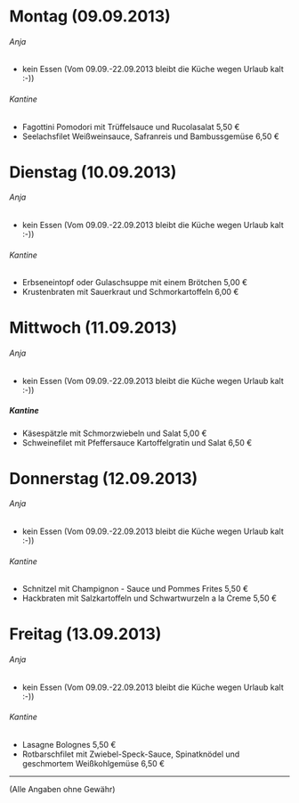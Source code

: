 # Montag (09.09.2013)
###### Anja
* kein Essen (Vom 09.09.-22.09.2013 bleibt die Küche wegen Urlaub kalt :-))

###### Kantine
* Fagottini Pomodori mit Trüffelsauce und Rucolasalat	5,50 €
* Seelachsfilet Weißweinsauce, Safranreis und Bambussgemüse	6,50 €
	
# Dienstag (10.09.2013)	
###### Anja
* kein Essen (Vom 09.09.-22.09.2013 bleibt die Küche wegen Urlaub kalt :-))

###### Kantine
* Erbseneintopf oder Gulaschsuppe mit einem Brötchen	5,00 €
* Krustenbraten mit Sauerkraut und Schmorkartoffeln	6,00 €

# Mittwoch (11.09.2013)
###### Anja
* kein Essen (Vom 09.09.-22.09.2013 bleibt die Küche wegen Urlaub kalt :-))

##### Kantine
* Käsespätzle mit Schmorzwiebeln und Salat	5,00 €
* Schweinefilet mit Pfeffersauce Kartoffelgratin und Salat	6,50 €

# Donnerstag (12.09.2013) 
###### Anja
* kein Essen (Vom 09.09.-22.09.2013 bleibt die Küche wegen Urlaub kalt :-))

###### Kantine
* Schnitzel mit Champignon - Sauce und Pommes Frites	5,50 €
* Hackbraten mit Salzkartoffeln und Schwartwurzeln a la Creme	5,50 €

# Freitag (13.09.2013)
###### Anja
* kein Essen (Vom 09.09.-22.09.2013 bleibt die Küche wegen Urlaub kalt :-))

###### Kantine
* Lasagne Bolognes	5,50 €
* Rotbarschfilet mit Zwiebel-Speck-Sauce, Spinatknödel und geschmortem Weißkohlgemüse	6,50 €


---
(Alle Angaben ohne Gewähr)
